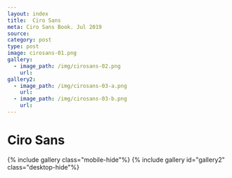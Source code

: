 ```yaml
---
layout: index
title:  Ciro Sans
meta: Ciro Sans Book. Jul 2019
source: 
category: post
type: post
image: cirosans-01.png
gallery:
  - image_path: /img/cirosans-02.png
    url:
gallery2:
  - image_path: /img/cirosans-03-a.png
    url:
  - image_path: /img/cirosans-03-b.png
    url: 
---
```


# Ciro Sans
{% include gallery class="mobile-hide"%}
{% include gallery id="gallery2" class="desktop-hide"%}








